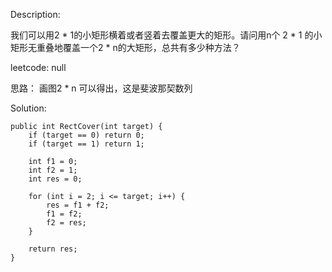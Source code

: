 Description:

我们可以用2 * 1的小矩形横着或者竖着去覆盖更大的矩形。请问用n个 2 * 1 的小矩形无重叠地覆盖一个2 * n的大矩形，总共有多少种方法？

leetcode: null

思路：
画图2 * n 可以得出，这是斐波那契数列

Solution:

```
public int RectCover(int target) {
    if (target == 0) return 0;
    if (target == 1) return 1;

    int f1 = 0;   
    int f2 = 1;
    int res = 0;

    for (int i = 2; i <= target; i++) {
        res = f1 + f2;
        f1 = f2;
        f2 = res;
    }

    return res;
}
```